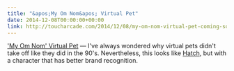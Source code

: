 ```yaml
---
title: "&apos;My Om Nom&apos; Virtual Pet"
date: 2014-12-08T00:00:00+00:00
link: http://toucharcade.com/2014/12/08/my-om-nom-virtual-pet-coming-soon/
---
```

[&apos;My Om Nom&apos; Virtual Pet](http://toucharcade.com/2014/12/08/my-om-nom-virtual-pet-coming-soon/) &mdash; 
 I've always wondered why virtual pets didn't take off like they did in the 90's. Nevertheless, this looks like [Hatch](http://www.hatchpet.com/), but with a character that has better brand recognition.
